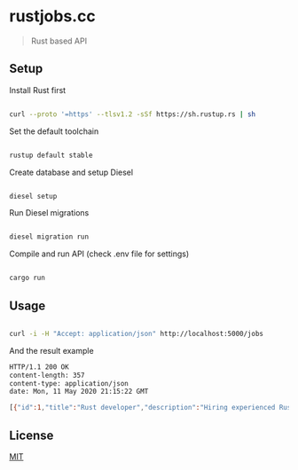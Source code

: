 # rustjobs.cc

> Rust based API

## Setup

Install Rust first
```bash

curl --proto '=https' --tlsv1.2 -sSf https://sh.rustup.rs | sh

```

Set the default toolchain
```bash

rustup default stable

```

Create database and setup Diesel
```bash

diesel setup

```

Run Diesel migrations
```bash

diesel migration run

```

Compile and run API (check .env file for settings)
```bash

cargo run

```

## Usage
  
```bash

curl -i -H "Accept: application/json" http://localhost:5000/jobs

```

And the result example

```bash
HTTP/1.1 200 OK
content-length: 357
content-type: application/json
date: Mon, 11 May 2020 21:15:22 GMT

[{"id":1,"title":"Rust developer","description":"Hiring experienced Rust developer","salary":100000,"currency":"USD","apply_url":"http://smartapps.ru","job_city":"Kazan","job_email":"contact@smartapps.ru","company":"SmartApps","company_twitter":"smartapps","company_website":"http://smartapps.ru","company_logo":null,"slug":"contact@mail.com"}]%
```

## License

[MIT](http://vjpr.mit-license.org)
